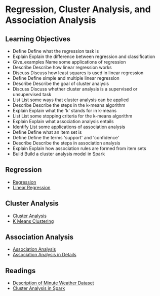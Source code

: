 # Regression, Cluster Analysis, and Association Analysis

## Learning Objectives
* Define Define what the regression task is
* Explain Explain the difference between regression and classification
* Give_examples Name some applications of regression
* Describe Describe how linear regression works
* Discuss Discuss how least squares is used in linear regression
* Define Define simple and multiple linear regression
* Describe Describe the goal of cluster analysis
* Discuss Discuss whether cluster analysis is a supervised or unsupervised task
* List List some ways that cluster analysis can be applied
* Describe Describe the steps in the k-means algorithm
* Explain Explain what the 'k' stands for in k-means
* List List some stopping criteria for the k-means algorithm
* Explain Explain what association analysis entails
* Identify List some applications of association analysis
* Define Define what an item set is
* Define Define the terms 'support' and 'confidence'
* Describe Describe the steps in association analysis
* Explain Explain how association rules are formed from item sets
* Build Build a cluster analysis model in Spark

## Regression
* [Regression](./files/regression.pdf)
* [Linear Regression](./files/linear_regression.pdf)

## Cluster Analysis
* [Cluster Analysis](./files/cluster_analysis.pdf)
* [K Means Clustering](./files/k_means_clustering.pdf)

## Association Analysis
* [Association Analysis](./files/association_analysis.pdf)
* [Association Analysis in Details](./files/association_analysis_in_detail)

## Readings
* [Description of Minute Weather Dataset](./files/DescriptionofMinuteWeatherDataset.pdf)
* [Cluster Analysis in Spark](./files/ClusterAnalysisinSpark.pdf)
